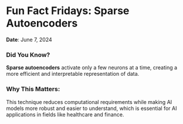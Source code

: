 # Fun Fact Fridays: Sparse Autoencoders

**Date**: June 7, 2024  

### Did You Know?  
**Sparse autoencoders** activate only a few neurons at a time, creating a more efficient and interpretable representation of data.

### Why This Matters:
This technique reduces computational requirements while making AI models more robust and easier to understand, which is essential for AI applications in fields like healthcare and finance.
